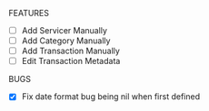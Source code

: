 FEATURES
- [ ] Add Servicer Manually
- [ ] Add Category Manually
- [ ] Add Transaction Manually
- [ ] Edit Transaction Metadata

BUGS
- [x] Fix date format bug being nil when first defined
